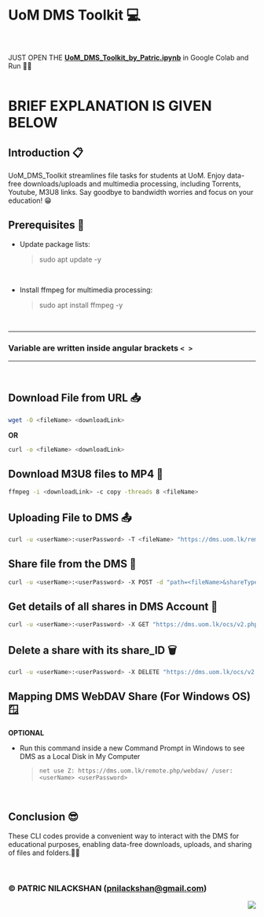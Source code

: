 # __UoM DMS Toolkit__ 💻
<br>

JUST OPEN THE  [__UoM_DMS_Toolkit_by_Patric.ipynb__](https://colab.research.google.com/github/patricnilackshan/UoM_DMS_Toolkit/blob/main/UoM_DMS_Toolkit_by_Patric.ipynb) in Google Colab and Run 🧑‍💻
<br>
<br>

# BRIEF EXPLANATION IS GIVEN BELOW

## Introduction 📋
UoM_DMS_Toolkit streamlines file tasks for students at UoM. Enjoy data-free downloads/uploads and multimedia processing, including Torrents, Youtube, M3U8 links. Say goodbye to bandwidth worries and focus on your education! 😁

## Prerequisites 🎯

* Update package lists:

    > sudo apt update -y

<br>

* Install ffmpeg for multimedia processing:

    > sudo apt install ffmpeg -y

<br>

---
### Variable are written inside angular brackets `< >`
---
<br>

## Download File from URL 📥
```bash
wget -O <fileName> <downloadLink>
```

__OR__
```bash
curl -o <fileName> <downloadLink>
```

## Download M3U8 files to MP4 🔗
```bash
ffmpeg -i <downloadLink> -c copy -threads 8 <fileName>
```

## Uploading File to DMS 📤
```bash
curl -u <userName>:<userPassword> -T <fileName> "https://dms.uom.lk/remote.php/webdav/"
```

## Share file from the DMS 🔁
```bash
curl -u <userName>:<userPassword> -X POST -d "path=<fileName>&shareType=3&permissions=1" "https://dms.uom.lk/ocs/v2.php/apps/files_sharing/api/v1/shares?format=json" -H "OCS-APIRequest: true"
```

## Get details of all shares in DMS Account 📢
```bash
curl -u <userName>:<userPassword> -X GET "https://dms.uom.lk/ocs/v2.php/apps/files_sharing/api/v1/shares?format=json" -H "OCS-APIRequest: true"
```

## Delete a share with its share_ID 🗑️
```bash
curl -u <userName>:<userPassword> -X DELETE "https://dms.uom.lk/ocs/v2.php/apps/files_sharing/api/v1/shares/<share_ID>" -H "OCS-APIRequest: true"
```


## Mapping DMS WebDAV Share (For Windows OS) 🪟
__OPTIONAL__

- Run this command inside a new Command Prompt in Windows to see DMS as a Local Disk in My Computer

    > `net use Z: https://dms.uom.lk/remote.php/webdav/ /user:<userName> <userPassword>`
<br>

## Conclusion 😎
These CLI codes provide a convenient way to interact with the DMS for educational purposes, enabling data-free downloads, uploads, and sharing of files and folders.🧑‍💻

<br>

### © PATRIC NILACKSHAN (pnilackshan@gmail.com)

<img align="right" src="https://visitor-badge.laobi.icu/badge?page_id=patricnilackshan.UoM_DMS_Toolkit" />
